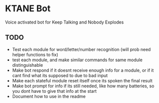 # KTANE Bot
Voice activated bot for Keep Talking and Nobody Explodes

## TODO
- Test each module for word/letter/number recognition (will prob need helper functions to fix)
- test each module, and make similar commands for same module distinguishable
- Make bot respond if it doesnt receive enough info for a module, or if it cant find what its supposed to due to bad input
- Make each stateful module reset itself once its spoken the final result
- Make bot prompt for info if its still needed, like how many batteries, so you dont have to give that info at the start
- Document how to use in the readme
